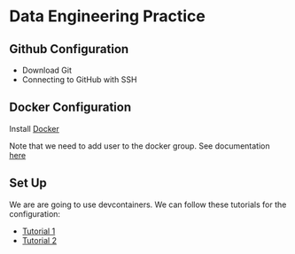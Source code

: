# Data Engineering Practice

## Github Configuration
- Download Git
- Connecting to GitHub with SSH

## Docker Configuration

Install [Docker](https://docs.docker.com/engine/install/ubuntu/)

Note that we need to add user to the docker group. See documentation [here](https://docs.docker.com/engine/install/linux-postinstall/)

## Set Up
We are are going to use devcontainers. We can follow these tutorials for the configuration:
- [Tutorial 1](https://towardsdatascience.com/setting-a-dockerized-python-environment-the-elegant-way-f716ef85571d)
- [Tutorial 2](https://marioscalas.medium.com/using-python-and-poetry-inside-a-dev-container-33c80bc5a22c)